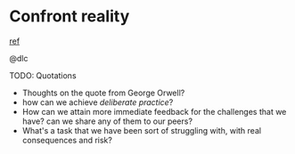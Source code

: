 # Confront reality
[ref](http://www.aaronsw.com/weblog/anders)

@dlc

TODO: Quotations
>

* Thoughts on the quote from George Orwell?
* how can we achieve *deliberate practice*? 
* How can we attain more immediate feedback for the challenges that we have? can we share any of them to our peers?
* What's a task that we have been sort of struggling with, with real consequences and risk?